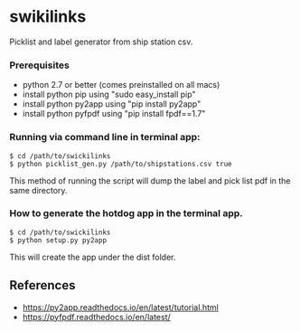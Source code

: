 # swikilinks 

Picklist and label generator from ship station csv. 

### Prerequisites

- python 2.7 or better (comes preinstalled on all macs)
- install python pip using "sudo easy_install pip"
- install python py2app using "pip install py2app"
- install python pyfpdf using "pip install fpdf==1.7"

### Running via command line in terminal app: 
```
$ cd /path/to/swickilinks
$ python picklist_gen.py /path/to/shipstations.csv true
```

This method of running the script will dump the label and pick list pdf 
in the same directory.

### How to generate the hotdog app in the terminal app.
```
$ cd /path/to/swickilinks
$ python setup.py py2app 
```

This will create the app under the dist folder.


## References
- https://py2app.readthedocs.io/en/latest/tutorial.html
- https://pyfpdf.readthedocs.io/en/latest/

